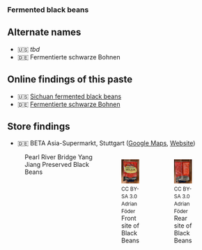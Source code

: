 ### Fermented black beans

## Alternate names

* 🇺🇸 _tbd_
* 🇩🇪 Fermentierte schwarze Bohnen

## Online findings of this paste

* 🇺🇸 [Sichuan fermented black beans](https://themalamarket.com/products/fermented-black-beans-douchi)
* 🇩🇪 [Fermentierte schwarze Bohnen](https://www.insiderasia.de/fermentierte-schwarze-bohnen.html)

## Store findings

* 🇩🇪 BETA Asia-Supermarkt, Stuttgart ([Google Maps](https://goo.gl/maps/UwoeLhQNrwrqREye6), [Website](http://www.beta-asia-supermarkt.de/))

<figure role="group" style="display: flex">
  <figcaption>Pearl River Bridge Yang Jiang Preserved Black Beans</figcaption>
    
  <figure style="flex: 1">
    <img src="photos/fermented-black-beans-front.webp" alt="Front view of the packaging" />
    <footer><small>CC BY-SA 3.0 Adrian Föder</small></footer>
    <figcaption>Front site of Black Beans</figcaption>
  </figure>

  <figure style="flex: 1">
    <img src="photos/fermented-black-beans-back.webp" alt="Rear view of the packaging" />
    <footer><small>CC BY-SA 3.0 Adrian Föder</small></footer>
    <figcaption>Rear site of Black Beans</figcaption>
  </figure>
</figure>
